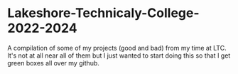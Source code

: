 # Lakeshore-Technicaly-College-2022-2024
A compilation of some of my projects (good and bad) from my time at LTC. It's not at all near all of them but I just wanted to start doing this so that I get green boxes all over my github.
